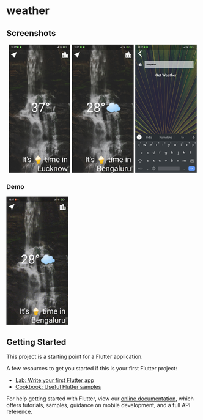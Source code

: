 # weather

## Screenshots
<p align="center">
  <img width="32%" src="demo/home.jpg?raw=true">
  <img width="32%" src="demo/home1.jpg?raw=true">
  <img width="32%" src="demo/search.jpg?raw=true">

  ### Demo
  <img width="32%" src="demo/demo.gif?raw=true">
</p>

## Getting Started

This project is a starting point for a Flutter application.

A few resources to get you started if this is your first Flutter project:

- [Lab: Write your first Flutter app](https://flutter.dev/docs/get-started/codelab)
- [Cookbook: Useful Flutter samples](https://flutter.dev/docs/cookbook)

For help getting started with Flutter, view our
[online documentation](https://flutter.dev/docs), which offers tutorials,
samples, guidance on mobile development, and a full API reference.
